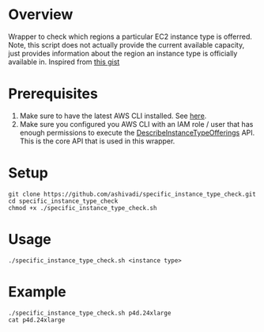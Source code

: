 # Overview
Wrapper to check which regions a particular EC2 instance type is offerred. Note, this script does not actually provide the current available capacity, just provides information about the region an instance type is officially available in. Inspired from [this gist](https://gist.github.com/trestletech/f93d32e04c601b0584c0ce1a421e9948)


# Prerequisites
1. Make sure to have the latest AWS CLI installed. See [here](https://docs.aws.amazon.com/cli/latest/userguide/getting-started-install.html).
2. Make sure you configured you AWS CLI with an IAM role / user that has enough permissions to execute the [DescribeInstanceTypeOfferings](https://docs.aws.amazon.com/service-authorization/latest/reference/list_amazonelasticcomputecloudec2.html#:~:text=DescribeInstanceTypeOfferings) API. This is the core API that is used in this wrapper.

# Setup
```
git clone https://github.com/ashivadi/specific_instance_type_check.git
cd specific_instance_type_check
chmod +x ./specific_instance_type_check.sh

```
# Usage

```
./specific_instance_type_check.sh <instance type>
```
# Example
```
./specific_instance_type_check.sh p4d.24xlarge
cat p4d.24xlarge
```
